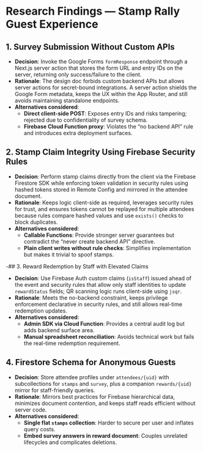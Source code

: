 # Research Findings — Stamp Rally Guest Experience

## 1. Survey Submission Without Custom APIs
- **Decision**: Invoke the Google Forms `formResponse` endpoint through a Next.js server action that stores the form URL and entry IDs on the server, returning only success/failure to the client.
- **Rationale**: The design doc forbids custom backend APIs but allows server actions for secret-bound integrations. A server action shields the Google Form metadata, keeps the UX within the App Router, and still avoids maintaining standalone endpoints.
- **Alternatives considered**:
  - **Direct client-side POST**: Exposes entry IDs and risks tampering; rejected due to confidentiality of survey schema.
  - **Firebase Cloud Function proxy**: Violates the “no backend API” rule and introduces extra deployment surfaces.

## 2. Stamp Claim Integrity Using Firebase Security Rules
- **Decision**: Perform stamp claims directly from the client via the Firebase Firestore SDK while enforcing token validation in security rules using hashed tokens stored in Remote Config and mirrored in the attendee document.
- **Rationale**: Keeps logic client-side as required, leverages security rules for trust, and ensures tokens cannot be replayed for multiple attendees because rules compare hashed values and use `exists()` checks to block duplicates.
- **Alternatives considered**:
  - **Callable Functions**: Provide stronger server guarantees but contradict the “never create backend API” directive.
  - **Plain client writes without rule checks**: Simplifies implementation but makes it trivial to spoof stamps.

-## 3. Reward Redemption by Staff with Elevated Claims
- **Decision**: Use Firebase Auth custom claims (`isStaff`) issued ahead of the event and security rules that allow only staff identities to update `rewardStatus` fields; QR scanning logic runs client-side using `jsqr`.
- **Rationale**: Meets the no-backend constraint, keeps privilege enforcement declarative in security rules, and still allows real-time redemption updates.
- **Alternatives considered**:
  - **Admin SDK via Cloud Function**: Provides a central audit log but adds backend surface area.
  - **Manual spreadsheet reconciliation**: Avoids technical work but fails the real-time redemption requirement.

## 4. Firestore Schema for Anonymous Guests
- **Decision**: Store attendee profiles under `attendees/{uid}` with subcollections for `stamps` and `survey`, plus a companion `rewards/{uid}` mirror for staff-friendly queries.
- **Rationale**: Mirrors best practices for Firebase hierarchical data, minimizes document contention, and keeps staff reads efficient without server code.
- **Alternatives considered**:
  - **Single flat `stamps` collection**: Harder to secure per user and inflates query costs.
  - **Embed survey answers in reward document**: Couples unrelated lifecycles and complicates deletions.
